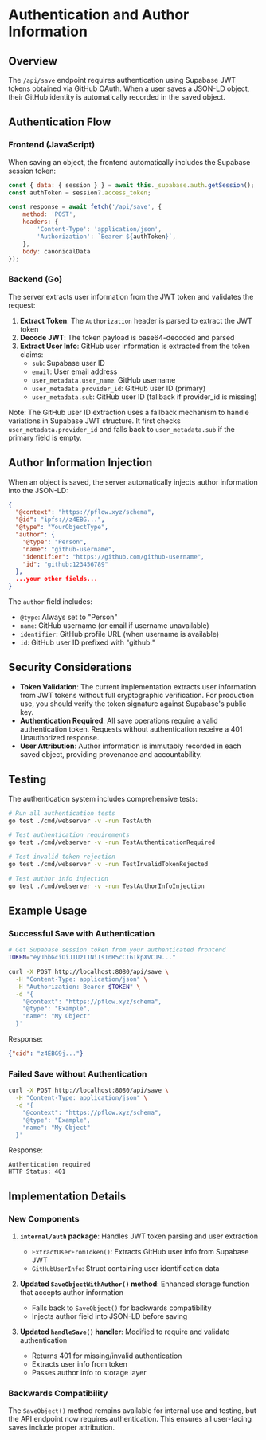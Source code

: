 # Authentication and Author Information

## Overview

The `/api/save` endpoint requires authentication using Supabase JWT tokens obtained via GitHub OAuth. When a user saves a JSON-LD object, their GitHub identity is automatically recorded in the saved object.

## Authentication Flow

### Frontend (JavaScript)

When saving an object, the frontend automatically includes the Supabase session token:

```javascript
const { data: { session } } = await this._supabase.auth.getSession();
const authToken = session?.access_token;

const response = await fetch('/api/save', {
    method: 'POST',
    headers: {
        'Content-Type': 'application/json',
        'Authorization': `Bearer ${authToken}`,
    },
    body: canonicalData
});
```

### Backend (Go)

The server extracts user information from the JWT token and validates the request:

1. **Extract Token**: The `Authorization` header is parsed to extract the JWT token
2. **Decode JWT**: The token payload is base64-decoded and parsed
3. **Extract User Info**: GitHub user information is extracted from the token claims:
   - `sub`: Supabase user ID
   - `email`: User email address
   - `user_metadata.user_name`: GitHub username
   - `user_metadata.provider_id`: GitHub user ID (primary)
   - `user_metadata.sub`: GitHub user ID (fallback if provider_id is missing)

Note: The GitHub user ID extraction uses a fallback mechanism to handle variations in Supabase JWT structure. It first checks `user_metadata.provider_id` and falls back to `user_metadata.sub` if the primary field is empty.

## Author Information Injection

When an object is saved, the server automatically injects author information into the JSON-LD:

```json
{
  "@context": "https://pflow.xyz/schema",
  "@id": "ipfs://z4EBG...",
  "@type": "YourObjectType",
  "author": {
    "@type": "Person",
    "name": "github-username",
    "identifier": "https://github.com/github-username",
    "id": "github:123456789"
  },
  ...your other fields...
}
```

The `author` field includes:
- `@type`: Always set to "Person"
- `name`: GitHub username (or email if username unavailable)
- `identifier`: GitHub profile URL (when username is available)
- `id`: GitHub user ID prefixed with "github:"

## Security Considerations

- **Token Validation**: The current implementation extracts user information from JWT tokens without full cryptographic verification. For production use, you should verify the token signature against Supabase's public key.
- **Authentication Required**: All save operations require a valid authentication token. Requests without authentication receive a 401 Unauthorized response.
- **User Attribution**: Author information is immutably recorded in each saved object, providing provenance and accountability.

## Testing

The authentication system includes comprehensive tests:

```bash
# Run all authentication tests
go test ./cmd/webserver -v -run TestAuth

# Test authentication requirements
go test ./cmd/webserver -v -run TestAuthenticationRequired

# Test invalid token rejection
go test ./cmd/webserver -v -run TestInvalidTokenRejected

# Test author info injection
go test ./cmd/webserver -v -run TestAuthorInfoInjection
```

## Example Usage

### Successful Save with Authentication

```bash
# Get Supabase session token from your authenticated frontend
TOKEN="eyJhbGciOiJIUzI1NiIsInR5cCI6IkpXVCJ9..."

curl -X POST http://localhost:8080/api/save \
  -H "Content-Type: application/json" \
  -H "Authorization: Bearer $TOKEN" \
  -d '{
    "@context": "https://pflow.xyz/schema",
    "@type": "Example",
    "name": "My Object"
  }'
```

Response:
```json
{"cid": "z4EBG9j..."}
```

### Failed Save without Authentication

```bash
curl -X POST http://localhost:8080/api/save \
  -H "Content-Type: application/json" \
  -d '{
    "@context": "https://pflow.xyz/schema",
    "@type": "Example",
    "name": "My Object"
  }'
```

Response:
```
Authentication required
HTTP Status: 401
```

## Implementation Details

### New Components

1. **`internal/auth` package**: Handles JWT token parsing and user extraction
   - `ExtractUserFromToken()`: Extracts GitHub user info from Supabase JWT
   - `GitHubUserInfo`: Struct containing user identification data

2. **Updated `SaveObjectWithAuthor()` method**: Enhanced storage function that accepts author information
   - Falls back to `SaveObject()` for backwards compatibility
   - Injects author field into JSON-LD before saving

3. **Updated `handleSave()` handler**: Modified to require and validate authentication
   - Returns 401 for missing/invalid authentication
   - Extracts user info from token
   - Passes author info to storage layer

### Backwards Compatibility

The `SaveObject()` method remains available for internal use and testing, but the API endpoint now requires authentication. This ensures all user-facing saves include proper attribution.
